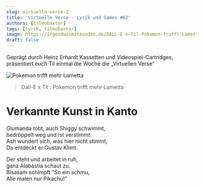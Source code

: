 ```yaml
---
slug: virtuelle-verse-2
title: 'Virtuelle Verse - Lyrik und Games #02'
authors: [tilmobaxter]
tags: [lyrik, tilmobaxter]
image: https://irgendwasmitkunden.de/DALL-E-x-Til-Pokemon-trifft-Lametta.png
draft: false
---
```


Geprägt durch Heinz Erhardt Kassetten und Videospiel-Cartridges, präsentiert euch Til einmal die Woche die „Virtuellen Verse“
<!--truncate-->

![Pokemon trifft mehr Lametta](https://irgendwasmitkunden.de/DALL-E-x-Til-Pokemon-trifft-Lametta.png)
> Dall-E x Til : Pokemon trifft mehr Lametta

# Verkannte Kunst in Kanto

Glumanda tobt, auch Shiggy schwimmt,<br/>
bedröppelt weg und ist verstimmt.<br/>
Ash wundert sich, was hier nicht stimmt,<br/>
Da entdeckt er Gustav Klimt. <br/>

Der steht und arbeitet in ruh,<br/>
ganz Alabastia schaut zu.<br/>
Bisasam schimpft "So ein schmu,<br/>
Alle malen nur Pikachu!"<br/>
